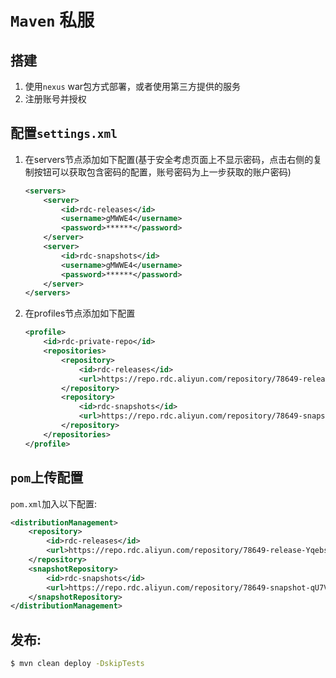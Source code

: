 # `Maven` 私服
## 搭建
1) 使用`nexus` war包方式部署，或者使用第三方提供的服务
2) 注册账号并授权

## 配置`settings.xml`
1) 在servers节点添加如下配置(基于安全考虑页面上不显示密码，点击右侧的复制按钮可以获取包含密码的配置，账号密码为上一步获取的账户密码)
    ```xml
    <servers>
        <server>
            <id>rdc-releases</id>
            <username>gMWWE4</username>
            <password>******</password>
        </server>
        <server>
            <id>rdc-snapshots</id>
            <username>gMWWE4</username>
            <password>******</password>
        </server>
    </servers>
    ```
2) 在profiles节点添加如下配置  
    ```xml
    <profile>
        <id>rdc-private-repo</id>
        <repositories>
            <repository>
                <id>rdc-releases</id>
                <url>https://repo.rdc.aliyun.com/repository/78649-release-Yqebsi/</url>
            </repository>
            <repository>
                <id>rdc-snapshots</id>
                <url>https://repo.rdc.aliyun.com/repository/78649-snapshot-qU7VFb/</url>
            </repository>
        </repositories>
    </profile>
    ```
## `pom`上传配置
`pom.xml`加入以下配置:

```xml
<distributionManagement>
    <repository>
        <id>rdc-releases</id>
        <url>https://repo.rdc.aliyun.com/repository/78649-release-Yqebsi/</url>
    </repository>
    <snapshotRepository>
        <id>rdc-snapshots</id>
        <url>https://repo.rdc.aliyun.com/repository/78649-snapshot-qU7VFb/</url>
    </snapshotRepository>
</distributionManagement>
```
## 发布:
```sh
$ mvn clean deploy -DskipTests
```
